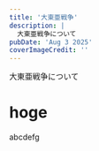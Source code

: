 ```yaml
---
title: '大東亜戦争'
description: |
  大東亜戦争について
pubDate: 'Aug 3 2025'
coverImageCredit: ''
---
```


大東亜戦争について

# hoge

abcdefg
